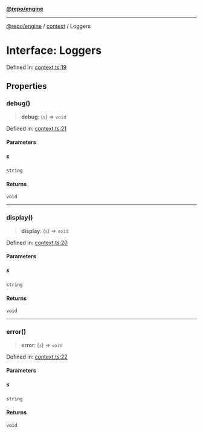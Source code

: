 [**@repo/engine**](../../README.md)

---

[@repo/engine](../../modules.md) / [context](../README.md) / Loggers

# Interface: Loggers

Defined in: [context.ts:19](https://github.com/alexqguo/drinking-board-game-v3/blob/56df34968617deee505d881352afe56efb53b2a4/packages/engine/src/context.ts#L19)

## Properties

### debug()

> **debug**: (`s`) => `void`

Defined in: [context.ts:21](https://github.com/alexqguo/drinking-board-game-v3/blob/56df34968617deee505d881352afe56efb53b2a4/packages/engine/src/context.ts#L21)

#### Parameters

##### s

`string`

#### Returns

`void`

---

### display()

> **display**: (`s`) => `void`

Defined in: [context.ts:20](https://github.com/alexqguo/drinking-board-game-v3/blob/56df34968617deee505d881352afe56efb53b2a4/packages/engine/src/context.ts#L20)

#### Parameters

##### s

`string`

#### Returns

`void`

---

### error()

> **error**: (`s`) => `void`

Defined in: [context.ts:22](https://github.com/alexqguo/drinking-board-game-v3/blob/56df34968617deee505d881352afe56efb53b2a4/packages/engine/src/context.ts#L22)

#### Parameters

##### s

`string`

#### Returns

`void`
